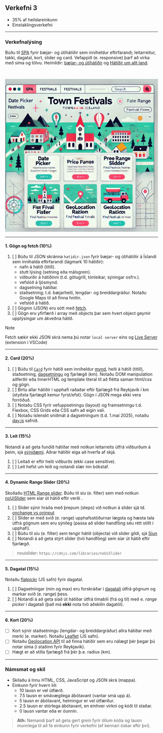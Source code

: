 ## Verkefni 3 

- 35% af heildareinkunn
- Einstaklingsverkefni
  
---

### Verkefnalýsing

Búðu til [SPA](https://developer.mozilla.org/en-US/docs/Glossary/SPA) fyrir bæjar- og útihátíðir sem inniheldur eftirfarandi; leitarreitur, takki, dagatal, kort, slider og card. Vefappið  (e. responsive) þarf að virka með síma og tölvu. Heimildir: [bæjar- og útihátíðir](https://attavitinn.is/stadir/baejar-og-utihatidir/) og [Hátíðir um allt land](https://hatidirumalltland.weebly.com/).

<br>

![Wireframe SPA](https://github.com/GunnarThorunnarson/FORR3JS05DU/blob/master/Verkefni/spa.webp)


---

#### 1. Gögn og fetch (10%)
1. [ ] Búðu til JSON skránna `hatidir.json` fyrir bæjar- og útihátíðir á Íslandi sem innihalda eftirfarandi (lágmark 10 hátíðir): 
    - nafn á hátíð (titill).
    - stutt lýsing (setning eða málsgrein).
    - viðburðir á hátíðinni (t.d. götugrill, tónleikar, sýningar osfrv.).
    - vefslóð á ljósmynd.
    - dagsetning hátíðar.
    - staðsetning; t.d. bæjarheiti, lengdar- og breiddargráður. Notaðu Google Maps til að finna hnitin.
    - vefslóð á hátíð.
1. [ ] Gögnin (JSON) eru sótt með [fetch](https://github.com/GunnarThorunnarson/FORR3JS05DU/wiki/Fetch).
1. [ ] Gögn eru yfirfærð í array með objects þar sem hvert object geymir upplýsingar um ákveðna hátíð.
   
> [!NOTE]
> Fetch sækir ekki JSON skrá nema þú notar `local server` eins og [Live Server](https://marketplace.visualstudio.com/items?itemName=ritwickdey.LiveServer) (extension í VSCode)

---

#### 2. Card (20%)
1. [ ] Búðu til [`Card`](https://www.w3schools.com/howto/howto_css_cards.asp) fyrir hátíð sem inniheldur [mynd](https://softauthor.com/javascript-working-with-images/), heiti á hátíð (titill), staðsetning,  [dagsetningu](https://developer.mozilla.org/en-US/docs/Web/JavaScript/Reference/Global_Objects/Date) og fjarlægð (km). Notaðu DOM manipulation aðferðir eða InnerHTML og template literal til að flétta saman html/css og gögn. 
1. [ ] Birtu allar hátíðir í upphafi raðaðar eftir fjarlægð frá Reykjavík í km (styðsta fjarlægð kemur fyrst/efst). Gögn í JSON mega ekki vera forröðuð.
1. [ ] Notaðu CSS fyrir vefuppsetningu (layout) og framsetningu t.d. Flexbox, CSS Grids eða CSS safn að eigin vali. 
1. [ ] Notaðu íslenskt sniðmát á dagsetningum (t.d. 1.maí 2025), notaðu [day.js](https://day.js.org/) safnið.

---

#### 3. Leit (15%) 
Notandi á að geta fundið hátíðar með notkun leitarreits útfrá viðburðum á þeim, sjá [sýnidæmi](http://javascriptbook.com/code/c12/filter-search.html). Aðrar hátíðir eiga að hverfa af skjá.

1. [ ] Leitað er eftir heiti viðburðs (ekki case sensitive).
1. [ ] Leit hefst um leið og notandi slær inn bókstaf.

---

#### 4. Dynamic Range Slider (20%)

Skoðaðu [HTML Range slider](https://developer.mozilla.org/en-US/docs/Web/HTML/Element/input/range). Búðu til síu (e. filter) sem með notkun [noUiSlider](https://refreshless.com/nouislider/) sem síar út hátíð eftir verði . 

1. [ ] Slider sýnir hraða með þrepum (steps) við notkun á slider sjá td. [onchange vs oninput](https://www.impressivewebs.com/onchange-vs-oninput-for-range-sliders/)
1. [ ] Slider er með svið (e. range) upphafsstöðurnar lægsta og hæsta tala útfrá gögnum sem eru sýnileg (passa að slider handföng séu rétt stillt í upphafi).
1. [ ] Búðu til síu (e. filter) sem tengir hátíð (objecta) við slider gildi, sjá [Síun](https://github.com/GunnarThorunnarson/FORR3JS05DU/wiki/S%C3%ADun) 
1. [ ] Notandi á að geta stýrt slider (tvö handföng) sem síar út hátíð eftir fjarlægð.

> nouislider: `https://cdnjs.com/libraries/noUiSlider`

---

#### 5. Dagatal (15%)

Notaðu [flatpickr](https://flatpickr.js.org/) (JS safn) fyrir dagatal.

1. [ ] Dagsetningar (min og max) eru forskráðar í [dagatali](https://developer.mozilla.org/en-US/docs/Web/HTML/Element/input/date) útfrá gögnum og markar svið (e. range) þess.
1. [ ] Notandi á að geta síað út hátíðar útfrá tímabili (frá og til) með e. _range picker_ í dagatali (það má **ekki** nota tvö aðskilin dagatöl). 

<!-- > - dagatal: bæta við takka sem hreinsar uppá reload á filter. -->

---

#### 6. Kort (20%)

- [ ] Kort sýnir staðsetningu (lengdar- og breiddargráður) allra hátíðar með merki (e. marker). Notaðu [Leaflet](https://leafletjs.com/examples/quick-start/) (JS safn).
- [ ] Notaðu [Geolocation API](https://developer.mozilla.org/en-US/docs/Web/API/Geolocation_API) til að finna hátíðir sem eru nálægt þér þegar þú notar síma (í staðinn fyrir Reykjavík).
- [ ] Hægt er að stilla fjarlægð frá þér þ.e. radíus (km).

---

### Námsmat og skil

- Skilaðu á Innu HTML, CSS, JavaScript og JSON skrá (mappa).
- Einkunn fyrir hvern lið: 
    - 10 lausn er vel útfærð.
    - 7.5 lausn er smávægilega ábótavant (vantar smá upp á).
    - 5 lausn er ábótavant, helmingur er vel útfærður.
    - 2.5 lausn er stórlega ábótavant, en einhver virkni og kóði til staðar.
    - 0 lausn vantar eða er óunnin.

> **Ath:** Nemandi þarf að geta gert grein fyrir öllum kóða og lausn munnlega til að fá einkunn fyrir verkefni (ef kennari óskar eftir því).

<!--
> **Valkvæmt:** Tengdu allar síur þannig að þær virka saman.
- Modal: [ ] Ef þú smellur á hátíð (e. card) þá opnast [modal](https://www.freecodecamp.org/news/how-to-build-a-modal-with-javascript/) með nánari upplýsingar um hátíð og takka (x) til að loka modal.
- Notaðu [JavaScript Modules](https://www.freecodecamp.org/news/difference-between-default-and-named-exports-in-javascript/) fyrir kóðaskipulag.
-->
